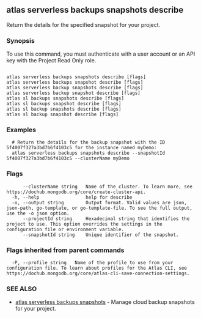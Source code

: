 ## atlas serverless backups snapshots describe

Return the details for the specified snapshot for your project.


### Synopsis

To use this command, you must authenticate with a user account or an API key with the Project Read Only role.



```

atlas serverless backups snapshots describe [flags]
atlas serverless backups snapshot describe [flags]
atlas serverless backup snapshots describe [flags]
atlas serverless backup snapshot describe [flags]
atlas sl backups snapshots describe [flags]
atlas sl backups snapshot describe [flags]
atlas sl backup snapshots describe [flags]
atlas sl backup snapshot describe [flags]
```

### Examples

```
  # Return the details for the backup snapshot with the ID 5f4007f327a3bd7b6f4103c5 for the instance named myDemo:
  atlas serverless backups snapshots describe --snapshotId 5f4007f327a3bd7b6f4103c5 --clusterName myDemo
```


### Flags

```
      --clusterName string   Name of the cluster. To learn more, see https://dochub.mongodb.org/core/create-cluster-api.
  -h, --help                 help for describe
  -o, --output string        Output format. Valid values are json, json-path, go-template, or go-template-file. To see the full output, use the -o json option.
      --projectId string     Hexadecimal string that identifies the project to use. This option overrides the settings in the configuration file or environment variable.
      --snapshotId string    Unique identifier of the snapshot.

```


### Flags inherited from parent commands

```
  -P, --profile string   Name of the profile to use from your configuration file. To learn about profiles for the Atlas CLI, see https://dochub.mongodb.org/core/atlas-cli-save-connection-settings.

```

### SEE ALSO


* [atlas serverless backups snapshots](atlas_serverless_backups_snapshots.md)	- Manage cloud backup snapshots for your project.



